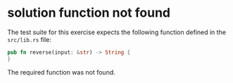 # solution function not found

The test suite for this exercise expects the following function defined in the `src/lib.rs` file:
```rust
pub fn reverse(input: &str) -> String {
}
```
The required function was not found.
